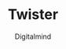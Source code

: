 ---
title: "Twister"
github: https://github.com/DigitalMindCH/twister
demo: http://digitalmind.ch/themes/twister-jekyll-theme/demo/
author: Digitalmind
ssg:
  - Jekyll
cms:
  - No Cms
---